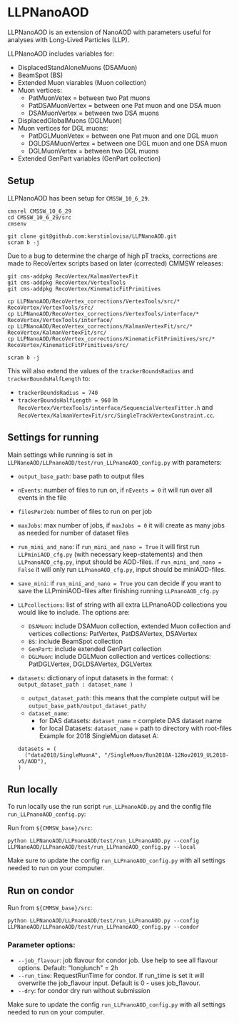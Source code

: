 # LLPNanoAOD #

LLPNanoAOD is an extension of NanoAOD with parameters useful for analyses with Long-Lived Particles (LLP).

LLPNanoAOD includes variables for:
* DisplacedStandAloneMuons (DSAMuon)
* BeamSpot (BS)
* Extended Muon viarables (Muon collection)
* Muon vertices: 
  * PatMuonVetex = between two Pat muons
  * PatDSAMuonVertex = between one Pat muon and one DSA muon
  * DSAMuonVertex = between two DSA muons
* DisplacedGlobalMuons (DGLMuon)
* Muon vertices for DGL muons:
  * PatDGLMuonVetex = between one Pat muon and one DGL muon
  * DGLDSAMuonVertex = between one DGL muon and one DSA muon
  * DGLMuonVertex = between two DGL muons
* Extended GenPart variables (GenPart collection)

## Setup ##

LLPNanoAOD has been setup for `CMSSW_10_6_29`.

```
cmsrel CMSSW_10_6_29
cd CMSSW_10_6_29/src
cmsenv

git clone git@github.com:kerstinlovisa/LLPNanoAOD.git
scram b -j
```

Due to a bug to determine the charge of high pT tracks, corrections are made to RecoVertex scripts based on later (corrected) CMMSW releases:
```
git cms-addpkg RecoVertex/KalmanVertexFit
git cms-addpkg RecoVertex/VertexTools
git cms-addpkg RecoVertex/KinematicFitPrimitives

cp LLPNanoAOD/RecoVertex_corrections/VertexTools/src/* RecoVertex/VertexTools/src/
cp LLPNanoAOD/RecoVertex_corrections/VertexTools/interface/* RecoVertex/VertexTools/interface/
cp LLPNanoAOD/RecoVertex_corrections/KalmanVertexFit/src/* RecoVertex/KalmanVertexFit/src/
cp LLPNanoAOD/RecoVertex_corrections/KinematicFitPrimitives/src/* RecoVertex/KinematicFitPrimitives/src/

scram b -j
```

This will also extend the values of the `trackerBoundsRadius` and `trackerBoundsHalfLength` to:
* `trackerBoundsRadius = 740` 
* `trackerBoundsHalfLength = 960` 
In `RecoVertex/VertexTools/interface/SequencialVertexFitter.h` and `RecoVertex/KalmanVertexFit/src/SingleTrackVertexConstraint.cc`.

## Settings for running ##

Main settings while running is set in `LLPNanoAOD/LLPnanoAOD/test/run_LLPnanoAOD_config.py` with parameters:

* `output_base_path`: base path to output files
* `nEvents`: number of files to run on, if `nEvents = 0` it will run over all events in the file
* `filesPerJob`: number of files to run on per job
* `maxJobs`: max number of jobs, if `maxJobs = 0` it will create as many jobs as needed for number of dataset files
* `run_mini_and_nano`: if `run_mini_and_nano = True` it will first run `LLPminiAOD_cfg.py` (with necessary keep-statements) and then `LLPnanoAOD_cfg.py`, input should be AOD-files. if `run_mini_and_nano = False` it will only run `LLPnanoAOD_cfg.py`, input should be miniAOD-files.
* `save_mini`: if `run_mini_and_nano = True` you can decide if you want to save the LLPminiAOD-files after finishing running `LLPnanoAOD_cfg.py`
* `LLPcollections`: list of string with all extra LLPnanoAOD collections you would like to include. The options are:
  * `DSAMuon`: include DSAMuon collection, extended Muon collection and vertices collections: PatVertex, PatDSAVertex, DSAVertex
  * `BS`: include BeamSpot collection
  * `GenPart`: include extended GenPart collection
  * `DGLMuon`: include DGLMuon collection and vertices collections: PatDGLVertex, DGLDSAVertex, DGLVertex

* `datasets`: dictionary of input datasets in the format: `( output_dataset_path : dataset_name )`
  * `output_dataset_path`: this means that the complete output will be `output_base_path/output_dataset_path/`
  * `dataset_name`:
    * for DAS datasets: `dataset_name` = complete DAS dataset name
    * for local Datasets: `dataset_name` = path to directory with root-files
  Example for 2018 SingleMuon dataset A:
  ```
  datasets = (
    ("data2018/SingleMuonA", "/SingleMuon/Run2018A-12Nov2019_UL2018-v5/AOD"),
  )
  ```

## Run locally ##

To run locally use the run script `run_LLPnanoAOD.py` and the config file `run_LLPnanoAOD_config.py`:

Run from `${CMMSW_base}/src`:
```
python LLPNanoAOD/LLPnanoAOD/test/run_LLPnanoAOD.py --config LLPNanoAOD/LLPnanoAOD/test/run_LLPnanoAOD_config.py --local
```

Make sure to update the config `run_LLPnanoAOD_config.py` with all settings needed to run on your computer.

## Run on condor ##

Run from `${CMMSW_base}/src`:
```
python LLPNanoAOD/LLPnanoAOD/test/run_LLPnanoAOD.py --config LLPNanoAOD/LLPnanoAOD/test/run_LLPnanoAOD_config.py --condor
```

### Parameter options: ###
* `--job_flavour`: job flavour for condor job. Use help to see all flavour options. Default: "longlunch" = 2h
* `--run_time`: RequestRunTime for condor. If run_time is set it will overwrite the job_flavour input. Default is 0 - uses job_flavour.
* `--dry`: for condor dry run without submission

Make sure to update the config `run_LLPnanoAOD_config.py` with all settings needed to run on your computer.
